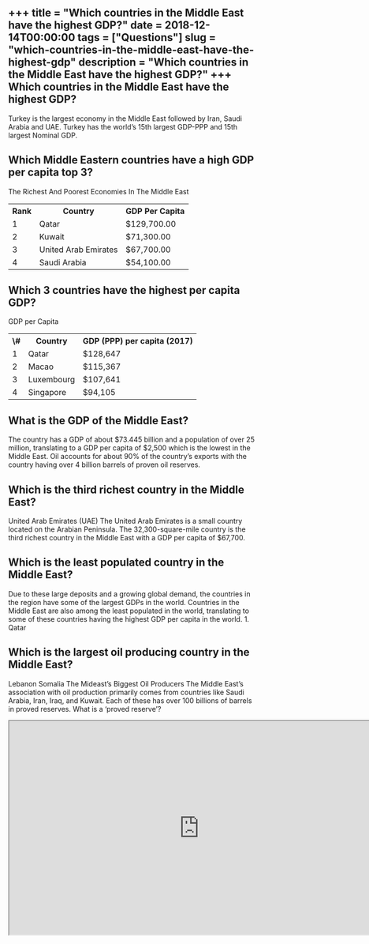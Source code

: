 +++
title = "Which countries in the Middle East have the highest GDP?"
date = 2018-12-14T00:00:00
tags = ["Questions"]
slug = "which-countries-in-the-middle-east-have-the-highest-gdp"
description = "Which countries in the Middle East have the highest GDP?"
+++
Which countries in the Middle East have the highest GDP?
--------------------------------------------------------

Turkey is the largest economy in the Middle East followed by Iran, Saudi Arabia and UAE. Turkey has the world’s 15th largest GDP-PPP and 15th largest Nominal GDP.

Which Middle Eastern countries have a high GDP per capita top 3?
----------------------------------------------------------------

The Richest And Poorest Economies In The Middle East

<table><tr><th>Rank</th><th>Country</th><th>GDP Per Capita</th></tr><tr><td>1</td><td>Qatar</td><td>$129,700.00</td></tr><tr><td>2</td><td>Kuwait</td><td>$71,300.00</td></tr><tr><td>3</td><td>United Arab Emirates</td><td>$67,700.00</td></tr><tr><td>4</td><td>Saudi Arabia</td><td>$54,100.00</td></tr></table>

Which 3 countries have the highest per capita GDP?
--------------------------------------------------

GDP per Capita

<table><tr><th>\#</th><th>Country</th><th>GDP (PPP) per capita (2017)</th></tr><tr><td>1</td><td>Qatar</td><td>$128,647</td></tr><tr><td>2</td><td>Macao</td><td>$115,367</td></tr><tr><td>3</td><td>Luxembourg</td><td>$107,641</td></tr><tr><td>4</td><td>Singapore</td><td>$94,105</td></tr></table>

What is the GDP of the Middle East?
-----------------------------------

The country has a GDP of about $73.445 billion and a population of over 25 million, translating to a GDP per capita of $2,500 which is the lowest in the Middle East. Oil accounts for about 90% of the country’s exports with the country having over 4 billion barrels of proven oil reserves.

Which is the third richest country in the Middle East?
------------------------------------------------------

United Arab Emirates (UAE) The United Arab Emirates is a small country located on the Arabian Peninsula. The 32,300-square-mile country is the third richest country in the Middle East with a GDP per capita of $67,700.

Which is the least populated country in the Middle East?
--------------------------------------------------------

Due to these large deposits and a growing global demand, the countries in the region have some of the largest GDPs in the world. Countries in the Middle East are also among the least populated in the world, translating to some of these countries having the highest GDP per capita in the world. 1. Qatar

Which is the largest oil producing country in the Middle East?
--------------------------------------------------------------

Lebanon Somalia The Mideast’s Biggest Oil Producers The Middle East’s association with oil production primarily comes from countries like Saudi Arabia, Iran, Iraq, and Kuwait. Each of these has over 100 billions of barrels in proved reserves. What is a ‘proved reserve’?

<iframe allow="accelerometer; autoplay; clipboard-write; encrypted-media; gyroscope; picture-in-picture" allowfullscreen="" class="__youtube_prefs__  epyt-is-override  no-lazyload" data-no-lazy="1" data-origheight="433" data-origwidth="770" data-skipgform_ajax_framebjll="" height="433" id="_ytid_26090" loading="lazy" src="https://www.youtube.com/embed/3ZZDdcGTwoM?enablejsapi=1&autoplay=0&cc_load_policy=0&cc_lang_pref=&iv_load_policy=1&loop=0&modestbranding=0&rel=1&fs=1&playsinline=0&autohide=2&theme=dark&color=red&controls=1&" title="YouTube player" width="770"></iframe>